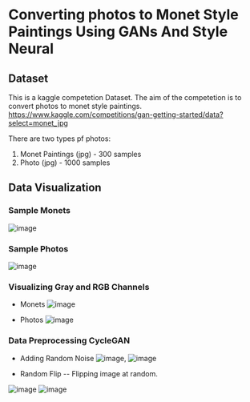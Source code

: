 # Converting photos to Monet Style Paintings Using GANs And Style Neural


## Dataset

This is a kaggle competetion Dataset. The aim of the competetion is to convert photos to monet style paintings.
https://www.kaggle.com/competitions/gan-getting-started/data?select=monet_jpg

There are two types pf photos:

1. Monet Paintings (jpg) - 300 samples
2. Photo (jpg) - 1000 samples

## Data Visualization

### Sample Monets
![image](https://user-images.githubusercontent.com/83595196/226116470-1a12dd3c-f74e-4756-ad8b-9bce395968aa.png)

### Sample Photos
![image](https://user-images.githubusercontent.com/83595196/226116557-4ec98383-db18-4e0d-8535-823683f6fa31.png)

### Visualizing Gray and RGB Channels
- Monets
![image](https://user-images.githubusercontent.com/83595196/226116591-0dc61e00-cabc-4d55-8f9f-27bf26b19208.png)

- Photos
![image](https://user-images.githubusercontent.com/83595196/226116620-7fdf25f8-4694-4ef4-87d9-1358fe0452f3.png)

### Data Preprocessing CycleGAN

- Adding Random Noise
![image](https://user-images.githubusercontent.com/83595196/226116676-13b0d8eb-99b8-4b3a-aab7-e305dba669c6.png), ![image](https://user-images.githubusercontent.com/83595196/226116688-40c4a2ee-f86a-498a-9fed-b0105ba5317e.png)

- Random Flip
-- Flipping image at random.

![image](https://user-images.githubusercontent.com/83595196/226117008-ed535b2a-9f56-455b-b749-5257e7abff62.png)
![image](https://user-images.githubusercontent.com/83595196/226117017-ec629139-c2b3-495c-8c81-d4aac3345e53.png)



